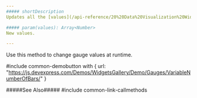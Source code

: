 ```yaml
---
##### shortDescription
Updates all the [values](/api-reference/20%20Data%20Visualization%20Widgets/dxBarGauge/1%20Configuration/values.md '/Documentation/ApiReference/Data_Visualization_Widgets/dxBarGauge/Configuration/#values').

##### param(values): Array<Number>
New values.

---
```

Use this method to change gauge values at runtime.

#include common-demobutton with {
    url: "https://js.devexpress.com/Demos/WidgetsGallery/Demo/Gauges/VariableNumberOfBars/"
}

#####See Also#####
#include common-link-callmethods